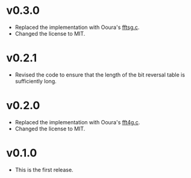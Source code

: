 # v0.3.0

* Replaced the implementation with Ooura's [fftsg.c](https://github.com/sinshu/ooura-fft/blob/main/fft/fftsg.c).
* Changed the license to MIT.



# v0.2.1

* Revised the code to ensure that the length of the bit reversal table is sufficiently long.



# v0.2.0

* Replaced the implementation with Ooura's [fft4g.c](https://github.com/sinshu/ooura-fft/blob/main/fft/fft4g.c).
* Changed the license to MIT.



# v0.1.0

* This is the first release.
